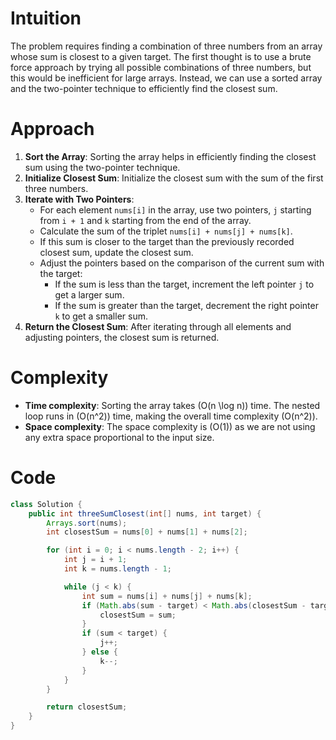 # Intuition
The problem requires finding a combination of three numbers from an array whose sum is closest to a given target. The first thought is to use a brute force approach by trying all possible combinations of three numbers, but this would be inefficient for large arrays. Instead, we can use a sorted array and the two-pointer technique to efficiently find the closest sum.

# Approach
1. **Sort the Array**: Sorting the array helps in efficiently finding the closest sum using the two-pointer technique.
2. **Initialize Closest Sum**: Initialize the closest sum with the sum of the first three numbers.
3. **Iterate with Two Pointers**:
   - For each element `nums[i]` in the array, use two pointers, `j` starting from `i + 1` and `k` starting from the end of the array.
   - Calculate the sum of the triplet `nums[i] + nums[j] + nums[k]`.
   - If this sum is closer to the target than the previously recorded closest sum, update the closest sum.
   - Adjust the pointers based on the comparison of the current sum with the target:
     - If the sum is less than the target, increment the left pointer `j` to get a larger sum.
     - If the sum is greater than the target, decrement the right pointer `k` to get a smaller sum.
4. **Return the Closest Sum**: After iterating through all elements and adjusting pointers, the closest sum is returned.

# Complexity
- **Time complexity**: Sorting the array takes \(O(n \log n)\) time. The nested loop runs in \(O(n^2)\) time, making the overall time complexity \(O(n^2)\).
- **Space complexity**: The space complexity is \(O(1)\) as we are not using any extra space proportional to the input size.

# Code
```java
class Solution {
    public int threeSumClosest(int[] nums, int target) {
        Arrays.sort(nums);
        int closestSum = nums[0] + nums[1] + nums[2];

        for (int i = 0; i < nums.length - 2; i++) {
            int j = i + 1;
            int k = nums.length - 1;

            while (j < k) {
                int sum = nums[i] + nums[j] + nums[k];
                if (Math.abs(sum - target) < Math.abs(closestSum - target)) {
                    closestSum = sum;
                }
                if (sum < target) {
                    j++;
                } else {
                    k--;
                }
            }
        }

        return closestSum;
    }
}
```
